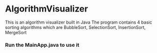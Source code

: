 # AlgorithmVisualizer
This is an algorithm visualizer built in Java
The program contains 4 basic sorting algorithms which are
BubbleSort, SelectionSort, InsertionSort, MergeSort

### Run the MainApp.java to use it
